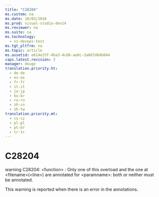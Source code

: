 ```yaml
---
title: "C28204"
ms.custom: na
ms.date: 10/03/2016
ms.prod: visual-studio-dev14
ms.reviewer: na
ms.suite: na
ms.technology: 
  - vs-devops-test
ms.tgt_pltfrm: na
ms.topic: article
ms.assetid: e614e33f-4ba3-4c68-ae0c-3a667d64b044
caps.latest.revision: 3
manager: douge
translation.priority.ht: 
  - de-de
  - es-es
  - fr-fr
  - it-it
  - ja-jp
  - ko-kr
  - ru-ru
  - zh-cn
  - zh-tw
translation.priority.mt: 
  - cs-cz
  - pl-pl
  - pt-br
  - tr-tr
---
```

# C28204
warning C28204: <function\> : Only one of this overload and the one at <filename\>(<line\>) are annotated for <paramname\>: both or neither must be annotated.  
  
 This warning is reported when there is an error in the annotations.